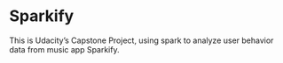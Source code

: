 # Sparkify
This is Udacity’s Capstone Project, using spark to analyze user behavior data from music app Sparkify. 
